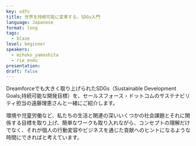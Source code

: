 ```yaml
---
key: sdfs
title: 世界を持続可能に変革する。SDGs入門
language: Japanese
format: long
tags:
  - blaze
level: beginner
speakers:
  - mihoko_yamashita
  - rie_endo
presentation: 
draft: false
---
```

Dreamforceでも大きく取り上げられたSDGs（Sustainable Development Goals;持続可能な開発目標）を、セールスフォース・ドットコムのサステナビリティ担当の遠藤理恵さんと一緒にご紹介します。

環境や児童労働など、私たちの生活と関連の深いいくつかの社会課題とそれに関係する目標を取り上げ、簡単なワークも取り入れながら、コンセプトの理解だけでなく、それが個人の行動変容やビジネスを通じた貢献へのヒントになるような時間にできればと考えています。